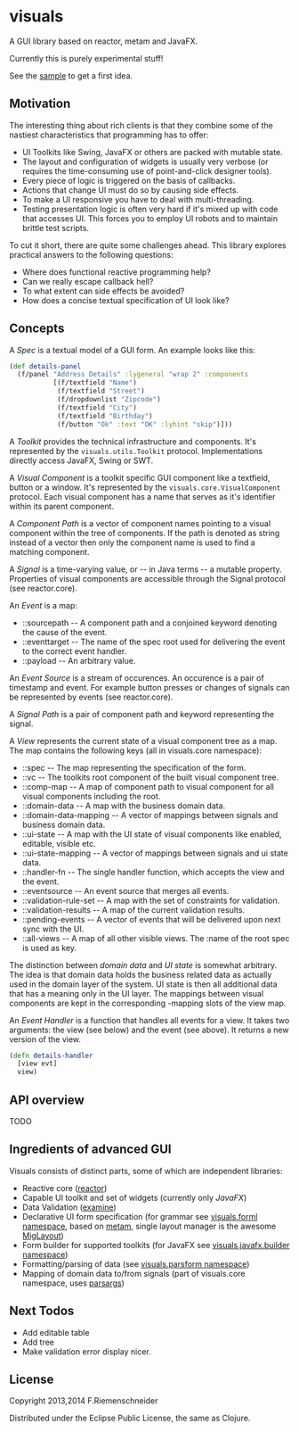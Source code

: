 # visuals

A GUI library based on reactor, metam and JavaFX.

Currently this is purely experimental stuff!

See the [sample](javafx/src/visuals/javafx/sample.clj) to get a first idea.


## Motivation

The interesting thing about rich clients is that they combine some of the nastiest
characteristics that programming has to offer:

 - UI Toolkits like Swing, JavaFX or others are packed with mutable state. 
 - The layout and configuration of widgets is usually very verbose (or requires
   the time-consuming use of point-and-click designer tools).
 - Every piece of logic is triggered on the basis of callbacks.
 - Actions that change UI must do so by causing side effects. 
 - To make a UI responsive you have to deal with multi-threading.
 - Testing presentation logic is often very hard if it's mixed up
   with code that accesses UI. This forces you to employ UI robots and to maintain 
   brittle test scripts.

To cut it short, there are quite some challenges ahead. This library explores practical
answers to the following questions:

 - Where does functional reactive programming help?
 - Can we really escape callback hell?
 - To what extent can side effects be avoided?
 - How does a concise textual specification of UI look like?
 

## Concepts

A *Spec* is a textual model of a GUI form. An example looks like this:

```clojure
(def details-panel
  (f/panel "Address Details" :lygeneral "wrap 2" :components
           [(f/textfield "Name")
            (f/textfield "Street")
            (f/dropdownlist "Zipcode")
            (f/textfield "City")
            (f/textfield "Birthday")
            (f/button "Ok" :text "OK" :lyhint "skip")]))
```

A *Toolkit* provides the technical infrastructure and components.
It's represented by the `visuals.utils.Toolkit` protocol. 
Implementations directly access JavaFX, Swing or SWT.

A *Visual Component* is a toolkit specific GUI component like a textfield, button or a window.
It's represented by the `visuals.core.VisualComponent` protocol. Each visual component has a name
that serves as it's identifier within its parent component.

A *Component Path* is a vector of component names pointing to a visual component within the tree of components. 
If the path is denoted as string instead of a vector then only the component name is used to find
a matching component.

A *Signal* is a time-varying value, or -- in Java terms -- a mutable property. Properties of
visual components are accessible through the Signal protocol (see reactor.core).

An *Event* is a map:
 - ::sourcepath -- A component path and a conjoined keyword denoting the cause of the event.
 - ::eventtarget -- The name of the spec root used for delivering the event to the correct event handler.
 - ::payload -- An arbitrary value.

An *Event Source* is a stream of occurences. An occurence is a pair of timestamp and event.
For example button presses or changes of signals can be represented by events (see reactor.core).

A *Signal Path* is a pair of component path and keyword representing the signal.

A *View* represents the current state of a visual component tree as a map.
The map contains the following keys (all in visuals.core namespace):

 - ::spec -- The map representing the specification of the form.
 - ::vc -- The toolkits root component of the built visual component tree.
 - ::comp-map -- A map of component path to visual component for all visual components including the root.
 - ::domain-data -- A map with the business domain data.
 - ::domain-data-mapping -- A vector of mappings between signals and business domain data.
 - ::ui-state -- A map with the UI state of visual components like enabled, editable, visible etc.
 - ::ui-state-mapping -- A vector of mappings between signals and ui state data.
 - ::handler-fn -- The single handler function, which accepts the view and the event.
 - ::eventsource -- An event source that merges all events.
 - ::validation-rule-set -- A map with the set of constraints for validation.
 - ::validation-results -- A map of the current validation results.
 - ::pending-events -- A vector of events that will be delivered upon next sync with the UI.
 - ::all-views -- A map of all other visible views. The :name of the root spec is used as key.

The distinction between *domain data* and *UI state* is somewhat arbitrary. The idea is that domain data
holds the business related data as actually used in the domain layer of the system. UI state is then
all additional data that has a meaning only in the UI layer. The mappings between visual components
are kept in the corresponding -mapping slots of the view map.

An *Event Handler* is a function that handles all events for a view. It takes two
arguments: the view (see below) and the event (see above). It returns a new version of the
view.

```clojure
(defn details-handler 
  [view evt] 
  view)
```


## API overview

TODO


## Ingredients of advanced GUI
Visuals consists of distinct parts, some of which are independent libraries:

 - Reactive core ([reactor](https://github.com/friemen/reactor))
 - Capable UI toolkit and set of widgets (currently only *JavaFX*)
 - Data Validation ([examine](https://github.com/friemen/examine))
 - Declarative UI form specification
   (for grammar see [visuals.forml namespace](core/src/visuals/forml.clj), 
   based on [metam](https://github.com/friemen/metam),
   single layout manager is the awesome [MigLayout](http://www.miglayout.com/whitepaper.html))
 - Form builder for supported toolkits 
   (for JavaFX see [visuals.javafx.builder namespace](javafx/src/visuals/javafx/builder.clj))
 - Formatting/parsing of data (see [visuals.parsform namespace](core/src/visuals/parsform.clj))
 - Mapping of domain data to/from signals 
   (part of visuals.core namespace, uses [parsargs](https://github.com/friemen/parsargs))


## Next Todos

 - Add editable table
 - Add tree
 - Make validation error display nicer.


## License

Copyright 2013,2014 F.Riemenschneider

Distributed under the Eclipse Public License, the same as Clojure.
